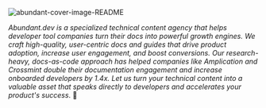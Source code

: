 ![abundant-cover-image-README](https://github.com/user-attachments/assets/35abd8e0-86d9-40ee-99a3-209b74512673)

_Abundant.dev is a specialized technical content agency that helps developer tool companies turn their docs into powerful growth engines. We craft high-quality, user-centric docs and guides that drive product adoption, increase user engagement, and boost conversions. Our research-heavy, docs-as-code approach has helped companies like Amplication and Crossmint double their documentation engagement and increase onboarded developers by 1.4x. Let us turn your technical content into a valuable asset that speaks directly to developers and accelerates your product's success_. 🚀
